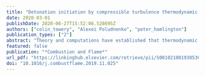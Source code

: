 ```yaml
---
title: "Detonation initiation by compressible turbulence thermodynamic fluctuations"
date: 2020-03-01
publishDate: 2020-06-27T15:52:06.528695Z
authors: ["colin_towery", "Alexei Poludnenko", "peter_hamlington"]
publication_types: ["2"]
abstract: "Theory and computations have established that thermodynamic gradients created by hot spots in reactive gas mixtures can lead to spontaneous detonation initiation. However, the current laminar theory of the temperature-gradient mechanism for detonation initiation is restricted to idealized physical conﬁgurations. Thus, it only predicts conditions for the onset of detonations in quiescent gases, where an isolated hot spot is formed on a timescale shorter than the chemical and acoustic timescales of the gas. In this work, we extend the laminar temperature-gradient mechanism into a statistical model for predicting the detonability of an autoignitive gas experiencing compressible isotropic turbulence ﬂuctuations. Compressible turbulence forms non-monotonic temperature ﬁelds with tightly-spaced local minima and maxima that evolve over a range of timescales, including those much larger than chemical and acoustic timescales. We examine the utility of the adapted statistical model through direct numerical simulations of compressible isotropic turbulence in premixed hydrogen-air reactants for a range of conditions. We ﬁnd strong, but not conclusive, evidence that the model can predict the degree of detonability in an autoignitive gas due to turbulence-induced thermodynamic gradients."
featured: false
publication: "*Combustion and Flame*"
url_pdf: "https://linkinghub.elsevier.com/retrieve/pii/S0010218019305309"
doi: "10.1016/j.combustflame.2019.11.025"
---
```


